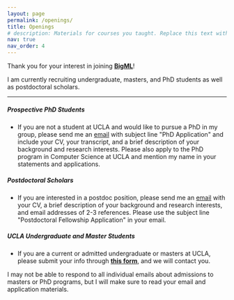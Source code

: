 ```yaml
---
layout: page
permalink: /openings/
title: Openings
# description: Materials for courses you taught. Replace this text with your description.
nav: true
nav_order: 4
---
```


Thank you for your interest in joining <b>[BigML](http://127.0.0.1:4000/bigml/)</b>!

I am currently recruiting undergraduate, masters, and PhD students as well as postdoctoral scholars.

----

<h5><b>Prospective PhD Students</b></h5>

- If you are not a student at UCLA and would like to pursue a PhD in my group, please send me an [email](mailto:baharan@cs.ucla.edu) with subject line "PhD Application" and include your CV, your transcript, and a brief description of your background and research interests. Please also apply to the PhD program in Computer Science at UCLA and mention my name in your statements and applications. 

<!-- ---- -->


<h5><b>Postdoctoral Scholars</b></h5>

- If you are interested in a postdoc position, please send me an [email](mailto:baharan@cs.ucla.edu) with your CV, a brief description of your background and research interests, and email addresses of 2-3 references. Please use the subject line "Postdoctoral Fellowship Application" in your email. 

<!-- ---- -->


<h5><b>UCLA Undergraduate and Master Students</b></h5>

- If you are a current or admitted undergraduate or masters at UCLA, please submit your info through <b>[this form](https://forms.gle/hfgoVrGxoMABiRRj9)</b>, and we will contact you.

I may not be able to respond to all individual emails about admissions to masters or PhD programs, but I will make sure to read your email and application materials.

